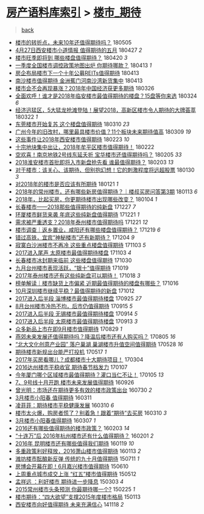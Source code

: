 [房产语料库索引](../../README.md)  > [楼市_期待](楼市_期待.md)
====
> [back](../README.md)

- [楼市的转折点，未来10年还值得期待吗？](http://jkwz.applinzi.com/ittc/7099658775801889802.html#%E6%A5%BC%E5%B8%82%E7%9A%84%E8%BD%AC%E6%8A%98%E7%82%B9%EF%BC%8C%E6%9C%AA%E6%9D%A510%E5%B9%B4%E8%BF%98%E5%80%BC%E5%BE%97%E6%9C%9F%E5%BE%85%E5%90%97%EF%BC%9F) 180505  
- [4月27日西安楼市小道情报 值得期待的五月](http://jkwz.applinzi.com/ittc/7096688946849514507.html#4%E6%9C%8827%E6%97%A5%E8%A5%BF%E5%AE%89%E6%A5%BC%E5%B8%82%E5%B0%8F%E9%81%93%E6%83%85%E6%8A%A5+%E5%80%BC%E5%BE%97%E6%9C%9F%E5%BE%85%E7%9A%84%E4%BA%94%E6%9C%88) 180427 *2* 
- [楼市旺季即将到 哪些楼盘值得期待？](http://jkwz.applinzi.com/ittc/7094069093886067729.html#%E6%A5%BC%E5%B8%82%E6%97%BA%E5%AD%A3%E5%8D%B3%E5%B0%86%E5%88%B0+%E5%93%AA%E4%BA%9B%E6%A5%BC%E7%9B%98%E5%80%BC%E5%BE%97%E6%9C%9F%E5%BE%85%EF%BC%9F) 180420 *3* 
- [一季度全国楼市调控政策地图出炉 你期待哪款？](http://jkwz.applinzi.com/ittc/7091570206218650630.html#%E4%B8%80%E5%AD%A3%E5%BA%A6%E5%85%A8%E5%9B%BD%E6%A5%BC%E5%B8%82%E8%B0%83%E6%8E%A7%E6%94%BF%E7%AD%96%E5%9C%B0%E5%9B%BE%E5%87%BA%E7%82%89+%E4%BD%A0%E6%9C%9F%E5%BE%85%E5%93%AA%E6%AC%BE%EF%BC%9F) 180413 *1* 
- [房企布局楼市下一个十年公募REITs值得期待](http://jkwz.applinzi.com/ittc/7091394402717271056.html#%E6%88%BF%E4%BC%81%E5%B8%83%E5%B1%80%E6%A5%BC%E5%B8%82%E4%B8%8B%E4%B8%80%E4%B8%AA%E5%8D%81%E5%B9%B4%E5%85%AC%E5%8B%9FREITs%E5%80%BC%E5%BE%97%E6%9C%9F%E5%BE%85) 180413  
- [南沙楼市值得期待 金洲蕉门河南沙湾新货集中](http://jkwz.applinzi.com/ittc/7091256945120117767.html#%E5%8D%97%E6%B2%99%E6%A5%BC%E5%B8%82%E5%80%BC%E5%BE%97%E6%9C%9F%E5%BE%85+%E9%87%91%E6%B4%B2%E8%95%89%E9%97%A8%E6%B2%B3%E5%8D%97%E6%B2%99%E6%B9%BE%E6%96%B0%E8%B4%A7%E9%9B%86%E4%B8%AD) 180413  
- [楼市会不会再现暴涨？2018年中国经济获更多期待](http://jkwz.applinzi.com/ittc/7084695630356415505.html#%E6%A5%BC%E5%B8%82%E4%BC%9A%E4%B8%8D%E4%BC%9A%E5%86%8D%E7%8E%B0%E6%9A%B4%E6%B6%A8%EF%BC%9F2018%E5%B9%B4%E4%B8%AD%E5%9B%BD%E7%BB%8F%E6%B5%8E%E8%8E%B7%E6%9B%B4%E5%A4%9A%E6%9C%9F%E5%BE%85) 180326  
- [全面欢呼！谁才是2018年临安楼市最值得期待的楼盘？15盘等你来选](http://jkwz.applinzi.com/ittc/7084183325168370695.html#%E5%85%A8%E9%9D%A2%E6%AC%A2%E5%91%BC%EF%BC%81%E8%B0%81%E6%89%8D%E6%98%AF2018%E5%B9%B4%E4%B8%B4%E5%AE%89%E6%A5%BC%E5%B8%82%E6%9C%80%E5%80%BC%E5%BE%97%E6%9C%9F%E5%BE%85%E7%9A%84%E6%A5%BC%E7%9B%98%EF%BC%9F15%E7%9B%98%E7%AD%89%E4%BD%A0%E6%9D%A5%E9%80%89) 180324 *6* 
- [经济迅猛区，5大猛龙抢滩登陆！展望2018，高新区楼市令人期待的大牌荟萃](http://jkwz.applinzi.com/ittc/7083212802317878278.html#%E7%BB%8F%E6%B5%8E%E8%BF%85%E7%8C%9B%E5%8C%BA%EF%BC%8C5%E5%A4%A7%E7%8C%9B%E9%BE%99%E6%8A%A2%E6%BB%A9%E7%99%BB%E9%99%86%EF%BC%81%E5%B1%95%E6%9C%9B2018%EF%BC%8C%E9%AB%98%E6%96%B0%E5%8C%BA%E6%A5%BC%E5%B8%82%E4%BB%A4%E4%BA%BA%E6%9C%9F%E5%BE%85%E7%9A%84%E5%A4%A7%E7%89%8C%E8%8D%9F%E8%90%83) 180322 *1* 
- [东莞楼市开始复苏 这个楼盘值得期待](http://jkwz.applinzi.com/ittc/7078786973596910598.html#%E4%B8%9C%E8%8E%9E%E6%A5%BC%E5%B8%82%E5%BC%80%E5%A7%8B%E5%A4%8D%E8%8B%8F+%E8%BF%99%E4%B8%AA%E6%A5%BC%E7%9B%98%E5%80%BC%E5%BE%97%E6%9C%9F%E5%BE%85) 180310 *23* 
- [广州今年的旧改村，哪里最具楼市价值？11个板块未来期待值高](http://jkwz.applinzi.com/ittc/7078279981258245127.html#%E5%B9%BF%E5%B7%9E%E4%BB%8A%E5%B9%B4%E7%9A%84%E6%97%A7%E6%94%B9%E6%9D%91%EF%BC%8C%E5%93%AA%E9%87%8C%E6%9C%80%E5%85%B7%E6%A5%BC%E5%B8%82%E4%BB%B7%E5%80%BC%EF%BC%9F11%E4%B8%AA%E6%9D%BF%E5%9D%97%E6%9C%AA%E6%9D%A5%E6%9C%9F%E5%BE%85%E5%80%BC%E9%AB%98) 180309 *19* 
- [这些事件让2018年西安楼市值得期待](http://jkwz.applinzi.com/ittc/7073378599099171847.html#%E8%BF%99%E4%BA%9B%E4%BA%8B%E4%BB%B6%E8%AE%A92018%E5%B9%B4%E8%A5%BF%E5%AE%89%E6%A5%BC%E5%B8%82%E5%80%BC%E5%BE%97%E6%9C%9F%E5%BE%85) 180223 *10* 
- [十宗地块集中出让，2018年牟平区楼市值得期待！](http://jkwz.applinzi.com/ittc/7072942139099317259.html#%E5%8D%81%E5%AE%97%E5%9C%B0%E5%9D%97%E9%9B%86%E4%B8%AD%E5%87%BA%E8%AE%A9%EF%BC%8C2018%E5%B9%B4%E7%89%9F%E5%B9%B3%E5%8C%BA%E6%A5%BC%E5%B8%82%E5%80%BC%E5%BE%97%E6%9C%9F%E5%BE%85%EF%BC%81) 180222  
- [空欢喜！南京地铁2号线东延夭折 宝华楼市还值得期待吗？](http://jkwz.applinzi.com/ittc/7066636194991834122.html#%E7%A9%BA%E6%AC%A2%E5%96%9C%EF%BC%81%E5%8D%97%E4%BA%AC%E5%9C%B0%E9%93%812%E5%8F%B7%E7%BA%BF%E4%B8%9C%E5%BB%B6%E5%A4%AD%E6%8A%98+%E5%AE%9D%E5%8D%8E%E6%A5%BC%E5%B8%82%E8%BF%98%E5%80%BC%E5%BE%97%E6%9C%9F%E5%BE%85%E5%90%97%EF%BC%9F) 180205 *33* 
- [2018淮安楼市首批即将入市新盘抢先看 谁最值得期待？](http://jkwz.applinzi.com/ittc/7065936252782511114.html#2018%E6%B7%AE%E5%AE%89%E6%A5%BC%E5%B8%82%E9%A6%96%E6%89%B9%E5%8D%B3%E5%B0%86%E5%85%A5%E5%B8%82%E6%96%B0%E7%9B%98%E6%8A%A2%E5%85%88%E7%9C%8B+%E8%B0%81%E6%9C%80%E5%80%BC%E5%BE%97%E6%9C%9F%E5%BE%85%EF%BC%9F) 180203 *13* 
- [对于楼市：该关心、该期待、但别抱幻想！它的刺激程度将远超股票](http://jkwz.applinzi.com/ittc/7064323872570999814.html#%E5%AF%B9%E4%BA%8E%E6%A5%BC%E5%B8%82%EF%BC%9A%E8%AF%A5%E5%85%B3%E5%BF%83%E3%80%81%E8%AF%A5%E6%9C%9F%E5%BE%85%E3%80%81%E4%BD%86%E5%88%AB%E6%8A%B1%E5%B9%BB%E6%83%B3%EF%BC%81%E5%AE%83%E7%9A%84%E5%88%BA%E6%BF%80%E7%A8%8B%E5%BA%A6%E5%B0%86%E8%BF%9C%E8%B6%85%E8%82%A1%E7%A5%A8) 180130 *3* 
- [对2018年的楼市是否应该有所期待](http://jkwz.applinzi.com/ittc/7060674339005793286.html#%E5%AF%B92018%E5%B9%B4%E7%9A%84%E6%A5%BC%E5%B8%82%E6%98%AF%E5%90%A6%E5%BA%94%E8%AF%A5%E6%9C%89%E6%89%80%E6%9C%9F%E5%BE%85) 180121 *1* 
- [2018年的常州楼市，还有哪些新房值得期待？｜楼叔买房问答第3期](http://jkwz.applinzi.com/ittc/7057934443656774673.html#2018%E5%B9%B4%E7%9A%84%E5%B8%B8%E5%B7%9E%E6%A5%BC%E5%B8%82%EF%BC%8C%E8%BF%98%E6%9C%89%E5%93%AA%E4%BA%9B%E6%96%B0%E6%88%BF%E5%80%BC%E5%BE%97%E6%9C%9F%E5%BE%85%EF%BC%9F%EF%BD%9C%E6%A5%BC%E5%8F%94%E4%B9%B0%E6%88%BF%E9%97%AE%E7%AD%94%E7%AC%AC3%E6%9C%9F) 180113 *6* 
- [2018年，比起买房，你更期待楼市出现哪些改变？](http://jkwz.applinzi.com/ittc/7054785487284208646.html#2018%E5%B9%B4%EF%BC%8C%E6%AF%94%E8%B5%B7%E4%B9%B0%E6%88%BF%EF%BC%8C%E4%BD%A0%E6%9B%B4%E6%9C%9F%E5%BE%85%E6%A5%BC%E5%B8%82%E5%87%BA%E7%8E%B0%E5%93%AA%E4%BA%9B%E6%94%B9%E5%8F%98%EF%BC%9F) 180104 *1* 
- [长春楼市——2018那些值得期待的纯新盘](http://jkwz.applinzi.com/ittc/7051704517152736273.html#%E9%95%BF%E6%98%A5%E6%A5%BC%E5%B8%82%E2%80%94%E2%80%942018%E9%82%A3%E4%BA%9B%E5%80%BC%E5%BE%97%E6%9C%9F%E5%BE%85%E7%9A%84%E7%BA%AF%E6%96%B0%E7%9B%98) 171227 *7* 
- [环厦楼市鲜货来袭 年底这些纯新盘值得期待](http://jkwz.applinzi.com/ittc/7049555931539440657.html#%E7%8E%AF%E5%8E%A6%E6%A5%BC%E5%B8%82%E9%B2%9C%E8%B4%A7%E6%9D%A5%E8%A2%AD+%E5%B9%B4%E5%BA%95%E8%BF%99%E4%BA%9B%E7%BA%AF%E6%96%B0%E7%9B%98%E5%80%BC%E5%BE%97%E6%9C%9F%E5%BE%85) 171221 *1* 
- [需求被严重透支？2018年泰州楼市值得期待吗](http://jkwz.applinzi.com/ittc/7049446830520140817.html#%E9%9C%80%E6%B1%82%E8%A2%AB%E4%B8%A5%E9%87%8D%E9%80%8F%E6%94%AF%EF%BC%9F2018%E5%B9%B4%E6%B3%B0%E5%B7%9E%E6%A5%BC%E5%B8%82%E5%80%BC%E5%BE%97%E6%9C%9F%E5%BE%85%E5%90%97) 171221 *12* 
- [楼市调查｜返乡置业，咸阳还有哪些楼盘值得期待？](http://jkwz.applinzi.com/ittc/7048800977983898640.html#%E6%A5%BC%E5%B8%82%E8%B0%83%E6%9F%A5%EF%BD%9C%E8%BF%94%E4%B9%A1%E7%BD%AE%E4%B8%9A%EF%BC%8C%E5%92%B8%E9%98%B3%E8%BF%98%E6%9C%89%E5%93%AA%E4%BA%9B%E6%A5%BC%E7%9B%98%E5%80%BC%E5%BE%97%E6%9C%9F%E5%BE%85%EF%BC%9F) 171219 *6* 
- [错过高铁，宜宾“神秘楼市”还有新期待？](http://jkwz.applinzi.com/ittc/7043184403839190032.html#%E9%94%99%E8%BF%87%E9%AB%98%E9%93%81%EF%BC%8C%E5%AE%9C%E5%AE%BE%E2%80%9C%E7%A5%9E%E7%A7%98%E6%A5%BC%E5%B8%82%E2%80%9D%E8%BF%98%E6%9C%89%E6%96%B0%E6%9C%9F%E5%BE%85%EF%BC%9F) 171204 *9* 
- [寂寞白沙洲楼市不再冷 这些重点楼盘值得期待](http://jkwz.applinzi.com/ittc/7031652823236871184.html#%E5%AF%82%E5%AF%9E%E7%99%BD%E6%B2%99%E6%B4%B2%E6%A5%BC%E5%B8%82%E4%B8%8D%E5%86%8D%E5%86%B7+%E8%BF%99%E4%BA%9B%E9%87%8D%E7%82%B9%E6%A5%BC%E7%9B%98%E5%80%BC%E5%BE%97%E6%9C%9F%E5%BE%85) 171103 *5* 
- [2017进入尾声 太原楼市最值得期待楼盘](http://jkwz.applinzi.com/ittc/7031498441685992464.html#2017%E8%BF%9B%E5%85%A5%E5%B0%BE%E5%A3%B0+%E5%A4%AA%E5%8E%9F%E6%A5%BC%E5%B8%82%E6%9C%80%E5%80%BC%E5%BE%97%E6%9C%9F%E5%BE%85%E6%A5%BC%E7%9B%98) 171103 *4* 
- [长春楼市冰封期来临前 这些楼盘值得期待](http://jkwz.applinzi.com/ittc/7030254594754610192.html#%E9%95%BF%E6%98%A5%E6%A5%BC%E5%B8%82%E5%86%B0%E5%B0%81%E6%9C%9F%E6%9D%A5%E4%B8%B4%E5%89%8D+%E8%BF%99%E4%BA%9B%E6%A5%BC%E7%9B%98%E5%80%BC%E5%BE%97%E6%9C%9F%E5%BE%85) 171030  
- [九月台州楼市表现活跃，“银十”值得期待](http://jkwz.applinzi.com/ittc/7026074881257636880.html#%E4%B9%9D%E6%9C%88%E5%8F%B0%E5%B7%9E%E6%A5%BC%E5%B8%82%E8%A1%A8%E7%8E%B0%E6%B4%BB%E8%B7%83%EF%BC%8C%E2%80%9C%E9%93%B6%E5%8D%81%E2%80%9D%E5%80%BC%E5%BE%97%E6%9C%9F%E5%BE%85) 171019  
- [2017年泰州楼市还有这些纯新盘可以期待！](http://jkwz.applinzi.com/ittc/7025728841824338961.html#2017%E5%B9%B4%E6%B3%B0%E5%B7%9E%E6%A5%BC%E5%B8%82%E8%BF%98%E6%9C%89%E8%BF%99%E4%BA%9B%E7%BA%AF%E6%96%B0%E7%9B%98%E5%8F%AF%E4%BB%A5%E6%9C%9F%E5%BE%85%EF%BC%81) 171018 *3* 
- [榜单解读｜楼市缺货上市偏紧 近期最值得期待的楼盘有哪些？](http://jkwz.applinzi.com/ittc/7025029843681543184.html#%E6%A6%9C%E5%8D%95%E8%A7%A3%E8%AF%BB%EF%BD%9C%E6%A5%BC%E5%B8%82%E7%BC%BA%E8%B4%A7%E4%B8%8A%E5%B8%82%E5%81%8F%E7%B4%A7+%E8%BF%91%E6%9C%9F%E6%9C%80%E5%80%BC%E5%BE%97%E6%9C%9F%E5%BE%85%E7%9A%84%E6%A5%BC%E7%9B%98%E6%9C%89%E5%93%AA%E4%BA%9B%EF%BC%9F) 171016  
- [10月深圳楼市继续平稳？最值得期待的新盘](http://jkwz.applinzi.com/ittc/7023612467299746833.html#10%E6%9C%88%E6%B7%B1%E5%9C%B3%E6%A5%BC%E5%B8%82%E7%BB%A7%E7%BB%AD%E5%B9%B3%E7%A8%B3%EF%BC%9F%E6%9C%80%E5%80%BC%E5%BE%97%E6%9C%9F%E5%BE%85%E7%9A%84%E6%96%B0%E7%9B%98) 171012  
- [2017进入后半段 淄博楼市最值得期待楼盘](http://jkwz.applinzi.com/ittc/7017293070264173585.html#2017%E8%BF%9B%E5%85%A5%E5%90%8E%E5%8D%8A%E6%AE%B5+%E6%B7%84%E5%8D%9A%E6%A5%BC%E5%B8%82%E6%9C%80%E5%80%BC%E5%BE%97%E6%9C%9F%E5%BE%85%E6%A5%BC%E7%9B%98) 170925 *27* 
- [8月台州楼市冷热不均，后市仍值得期待](http://jkwz.applinzi.com/ittc/7013457545098953744.html#8%E6%9C%88%E5%8F%B0%E5%B7%9E%E6%A5%BC%E5%B8%82%E5%86%B7%E7%83%AD%E4%B8%8D%E5%9D%87%EF%BC%8C%E5%90%8E%E5%B8%82%E4%BB%8D%E5%80%BC%E5%BE%97%E6%9C%9F%E5%BE%85) 170915 *5* 
- [2017进入后半段 无锡楼市最值得期待楼盘](http://jkwz.applinzi.com/ittc/7012944708203185169.html#2017%E8%BF%9B%E5%85%A5%E5%90%8E%E5%8D%8A%E6%AE%B5+%E6%97%A0%E9%94%A1%E6%A5%BC%E5%B8%82%E6%9C%80%E5%80%BC%E5%BE%97%E6%9C%9F%E5%BE%85%E6%A5%BC%E7%9B%98) 170914 *5* 
- [2017进入后半段 太原楼市最值得期待楼盘](http://jkwz.applinzi.com/ittc/7012574225049846801.html#2017%E8%BF%9B%E5%85%A5%E5%90%8E%E5%8D%8A%E6%AE%B5+%E5%A4%AA%E5%8E%9F%E6%A5%BC%E5%B8%82%E6%9C%80%E5%80%BC%E5%BE%97%E6%9C%9F%E5%BE%85%E6%A5%BC%E7%9B%98) 170913 *3* 
- [众多新品上市在即9月楼市值得期待](http://jkwz.applinzi.com/ittc/7007159746740880401.html#%E4%BC%97%E5%A4%9A%E6%96%B0%E5%93%81%E4%B8%8A%E5%B8%82%E5%9C%A8%E5%8D%B39%E6%9C%88%E6%A5%BC%E5%B8%82%E5%80%BC%E5%BE%97%E6%9C%9F%E5%BE%85) 170829 *1* 
- [燕郊未来发展还值得期待吗？降温后楼市还有人购买吗？](http://jkwz.applinzi.com/ittc/6998348574839276561.html#%E7%87%95%E9%83%8A%E6%9C%AA%E6%9D%A5%E5%8F%91%E5%B1%95%E8%BF%98%E5%80%BC%E5%BE%97%E6%9C%9F%E5%BE%85%E5%90%97%EF%BC%9F%E9%99%8D%E6%B8%A9%E5%90%8E%E6%A5%BC%E5%B8%82%E8%BF%98%E6%9C%89%E4%BA%BA%E8%B4%AD%E4%B9%B0%E5%90%97%EF%BC%9F) 170805 *16* 
- [“北大文化创意产业园” 落户巢湖 巢湖楼市升值空间值得期待](http://jkwz.applinzi.com/ittc/6972616115262850052.html#%E2%80%9C%E5%8C%97%E5%A4%A7%E6%96%87%E5%8C%96%E5%88%9B%E6%84%8F%E4%BA%A7%E4%B8%9A%E5%9B%AD%E2%80%9D+%E8%90%BD%E6%88%B7%E5%B7%A2%E6%B9%96+%E5%B7%A2%E6%B9%96%E6%A5%BC%E5%B8%82%E5%8D%87%E5%80%BC%E7%A9%BA%E9%97%B4%E5%80%BC%E5%BE%97%E6%9C%9F%E5%BE%85) 170528 *16* 
- [期待楼市新规出台能严打投机](http://jkwz.applinzi.com/ittc/6968534699881268229.html#%E6%9C%9F%E5%BE%85%E6%A5%BC%E5%B8%82%E6%96%B0%E8%A7%84%E5%87%BA%E5%8F%B0%E8%83%BD%E4%B8%A5%E6%89%93%E6%8A%95%E6%9C%BA) 170517 *1* 
- [2017年买房看哪儿？成都楼市十大期待项目！](http://jkwz.applinzi.com/ittc/6941234972525593605.html#2017%E5%B9%B4%E4%B9%B0%E6%88%BF%E7%9C%8B%E5%93%AA%E5%84%BF%EF%BC%9F%E6%88%90%E9%83%BD%E6%A5%BC%E5%B8%82%E5%8D%81%E5%A4%A7%E6%9C%9F%E5%BE%85%E9%A1%B9%E7%9B%AE%EF%BC%81) 170304  
- [2016达州楼市平稳收官 期待春节档发力](http://jkwz.applinzi.com/ittc/6920419740853208068.html#2016%E8%BE%BE%E5%B7%9E%E6%A5%BC%E5%B8%82%E5%B9%B3%E7%A8%B3%E6%94%B6%E5%AE%98+%E6%9C%9F%E5%BE%85%E6%98%A5%E8%8A%82%E6%A1%A3%E5%8F%91%E5%8A%9B) 170107  
- [今年厦门哪个区域楼市最值得期待？灌口当仁不让！](http://jkwz.applinzi.com/ittc/6919699198290428933.html#%E4%BB%8A%E5%B9%B4%E5%8E%A6%E9%97%A8%E5%93%AA%E4%B8%AA%E5%8C%BA%E5%9F%9F%E6%A5%BC%E5%B8%82%E6%9C%80%E5%80%BC%E5%BE%97%E6%9C%9F%E5%BE%85%EF%BC%9F%E7%81%8C%E5%8F%A3%E5%BD%93%E4%BB%81%E4%B8%8D%E8%AE%A9%EF%BC%81) 170105 *13* 
- [7、9号线十月开跑 楼市未来发展值得期待](http://jkwz.applinzi.com/ittc/6882115134851384324.html#7%E3%80%819%E5%8F%B7%E7%BA%BF%E5%8D%81%E6%9C%88%E5%BC%80%E8%B7%91+%E6%A5%BC%E5%B8%82%E6%9C%AA%E6%9D%A5%E5%8F%91%E5%B1%95%E5%80%BC%E5%BE%97%E6%9C%9F%E5%BE%85) 160926  
- [曾光明：市场还在期待更多有效的楼市政策出台](http://jkwz.applinzi.com/ittc/6860656146964284421.html#%E6%9B%BE%E5%85%89%E6%98%8E%EF%BC%9A%E5%B8%82%E5%9C%BA%E8%BF%98%E5%9C%A8%E6%9C%9F%E5%BE%85%E6%9B%B4%E5%A4%9A%E6%9C%89%E6%95%88%E7%9A%84%E6%A5%BC%E5%B8%82%E6%94%BF%E7%AD%96%E5%87%BA%E5%8F%B0) 160730 *2* 
- [3月楼市小阳春 值得期待](http://jkwz.applinzi.com/ittc/6808201019099972612.html#3%E6%9C%88%E6%A5%BC%E5%B8%82%E5%B0%8F%E9%98%B3%E6%98%A5+%E5%80%BC%E5%BE%97%E6%9C%9F%E5%BE%85) 160311  
- [凌菲菲：期待楼市平稳健康发展](http://jkwz.applinzi.com/ittc/6807885364408615941.html#%E5%87%8C%E8%8F%B2%E8%8F%B2%EF%BC%9A%E6%9C%9F%E5%BE%85%E6%A5%BC%E5%B8%82%E5%B9%B3%E7%A8%B3%E5%81%A5%E5%BA%B7%E5%8F%91%E5%B1%95) 160310 *6* 
- [楼市太火爆，购房者慌了？别着急！跟着“期待”去买房](http://jkwz.applinzi.com/ittc/6807849151844844549.html#%E6%A5%BC%E5%B8%82%E5%A4%AA%E7%81%AB%E7%88%86%EF%BC%8C%E8%B4%AD%E6%88%BF%E8%80%85%E6%85%8C%E4%BA%86%EF%BC%9F%E5%88%AB%E7%9D%80%E6%80%A5%EF%BC%81%E8%B7%9F%E7%9D%80%E2%80%9C%E6%9C%9F%E5%BE%85%E2%80%9D%E5%8E%BB%E4%B9%B0%E6%88%BF) 160310 *3* 
- [3月楼市小阳春值得期待](http://jkwz.applinzi.com/ittc/6806708604811871236.html#3%E6%9C%88%E6%A5%BC%E5%B8%82%E5%B0%8F%E9%98%B3%E6%98%A5%E5%80%BC%E5%BE%97%E6%9C%9F%E5%BE%85) 160307 *1* 
- [2016还有哪些值得期待的楼市政策？](http://jkwz.applinzi.com/ittc/6794680248142660612.html#2016%E8%BF%98%E6%9C%89%E5%93%AA%E4%BA%9B%E5%80%BC%E5%BE%97%E6%9C%9F%E5%BE%85%E7%9A%84%E6%A5%BC%E5%B8%82%E6%94%BF%E7%AD%96%EF%BC%9F) 160203 *14* 
- [“十连万”后 2016年杭州楼市还有什么值得期待？](http://jkwz.applinzi.com/ittc/6793805611598873605.html#%E2%80%9C%E5%8D%81%E8%BF%9E%E4%B8%87%E2%80%9D%E5%90%8E+2016%E5%B9%B4%E6%9D%AD%E5%B7%9E%E6%A5%BC%E5%B8%82%E8%BF%98%E6%9C%89%E4%BB%80%E4%B9%88%E5%80%BC%E5%BE%97%E6%9C%9F%E5%BE%85%EF%BC%9F) 160201 *2* 
- [2016年 昆明楼市还有哪些值得我们期待](http://jkwz.applinzi.com/ittc/6789072229996430341.html#2016%E5%B9%B4+%E6%98%86%E6%98%8E%E6%A5%BC%E5%B8%82%E8%BF%98%E6%9C%89%E5%93%AA%E4%BA%9B%E5%80%BC%E5%BE%97%E6%88%91%E4%BB%AC%E6%9C%9F%E5%BE%85) 160119 *10* 
- [多重政策利好释放，2016萧山楼市值得期待](http://jkwz.applinzi.com/ittc/6786730059184489477.html#%E5%A4%9A%E9%87%8D%E6%94%BF%E7%AD%96%E5%88%A9%E5%A5%BD%E9%87%8A%E6%94%BE%EF%BC%8C2016%E8%90%A7%E5%B1%B1%E6%A5%BC%E5%B8%82%E5%80%BC%E5%BE%97%E6%9C%9F%E5%BE%85) 160113 *2* 
- [潍坊楼市酝酿新反弹 传统的九十月值得期待](http://jkwz.applinzi.com/ittc/547650615043632569.html#%E6%BD%8D%E5%9D%8A%E6%A5%BC%E5%B8%82%E9%85%9D%E9%85%BF%E6%96%B0%E5%8F%8D%E5%BC%B9+%E4%BC%A0%E7%BB%9F%E7%9A%84%E4%B9%9D%E5%8D%81%E6%9C%88%E5%80%BC%E5%BE%97%E6%9C%9F%E5%BE%85) 150711 *1* 
- [房博会开幕在即！6月嘉兴楼市值得期待](http://jkwz.applinzi.com/ittc/547650611424010227.html#%E6%88%BF%E5%8D%9A%E4%BC%9A%E5%BC%80%E5%B9%95%E5%9C%A8%E5%8D%B3%EF%BC%816%E6%9C%88%E5%98%89%E5%85%B4%E6%A5%BC%E5%B8%82%E5%80%BC%E5%BE%97%E6%9C%9F%E5%BE%85) 150610  
- [上周重点城市成交上涨 “红五”楼市值得期待](http://jkwz.applinzi.com/ittc/547650611411641375.html#%E4%B8%8A%E5%91%A8%E9%87%8D%E7%82%B9%E5%9F%8E%E5%B8%82%E6%88%90%E4%BA%A4%E4%B8%8A%E6%B6%A8+%E2%80%9C%E7%BA%A2%E4%BA%94%E2%80%9D%E6%A5%BC%E5%B8%82%E5%80%BC%E5%BE%97%E6%9C%9F%E5%BE%85) 150512  
- [孟祥远 ：利好楼市 期待进一步降息](http://jkwz.applinzi.com/ittc/547650611395545410.html#%E5%AD%9F%E7%A5%A5%E8%BF%9C+%EF%BC%9A%E5%88%A9%E5%A5%BD%E6%A5%BC%E5%B8%82+%E6%9C%9F%E5%BE%85%E8%BF%9B%E4%B8%80%E6%AD%A5%E9%99%8D%E6%81%AF) 150303 *4* 
- [2015常州楼市头条预测 你最期待哪一个?](http://jkwz.applinzi.com/ittc/547650611392761128.html#2015%E5%B8%B8%E5%B7%9E%E6%A5%BC%E5%B8%82%E5%A4%B4%E6%9D%A1%E9%A2%84%E6%B5%8B+%E4%BD%A0%E6%9C%80%E6%9C%9F%E5%BE%85%E5%93%AA%E4%B8%80%E4%B8%AA%3F) 150225 *1* 
- [楼市期待：“四大欲望”支撑2015年度楼市格局](http://jkwz.applinzi.com/ittc/547650611386051822.html#%E6%A5%BC%E5%B8%82%E6%9C%9F%E5%BE%85%EF%BC%9A%E2%80%9C%E5%9B%9B%E5%A4%A7%E6%AC%B2%E6%9C%9B%E2%80%9D%E6%94%AF%E6%92%912015%E5%B9%B4%E5%BA%A6%E6%A5%BC%E5%B8%82%E6%A0%BC%E5%B1%80) 150113  
- [西安楼市向好值得期待 未来充满信心](http://jkwz.applinzi.com/ittc/547650611381234214.html#%E8%A5%BF%E5%AE%89%E6%A5%BC%E5%B8%82%E5%90%91%E5%A5%BD%E5%80%BC%E5%BE%97%E6%9C%9F%E5%BE%85+%E6%9C%AA%E6%9D%A5%E5%85%85%E6%BB%A1%E4%BF%A1%E5%BF%83) 141118 *2* 
